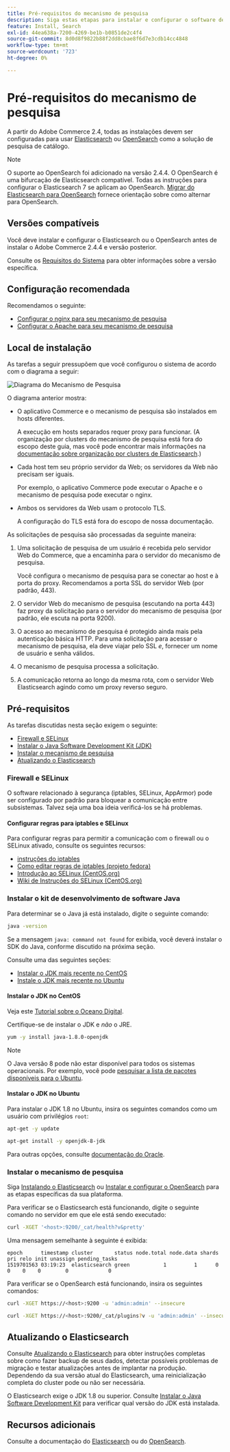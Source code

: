```yaml
---
title: Pré-requisitos do mecanismo de pesquisa
description: Siga estas etapas para instalar e configurar o software de mecanismo de pesquisa compatível para instalações locais do Adobe Commerce.
feature: Install, Search
exl-id: 44ea638a-7200-4269-be1b-b0851de2c4f4
source-git-commit: 8d0d8f9822b88f2dd8cbae8f6d7e3cdb14cc4848
workflow-type: tm+mt
source-wordcount: '723'
ht-degree: 0%

---
```


# Pré-requisitos do mecanismo de pesquisa

A partir do Adobe Commerce 2.4, todas as instalações devem ser configuradas para usar [Elasticsearch](https://www.elastic.co) ou [OpenSearch](https://opensearch.org/) como a solução de pesquisa de catálogo.

>[!NOTE]
>
>O suporte ao OpenSearch foi adicionado na versão 2.4.4. O OpenSearch é uma bifurcação de Elasticsearch compatível. Todas as instruções para configurar o Elasticsearch 7 se aplicam ao OpenSearch. [Migrar do Elasticsearch para OpenSearch](../../../upgrade/prepare/opensearch-migration.md) fornece orientação sobre como alternar para OpenSearch.

## Versões compatíveis

Você deve instalar e configurar o Elasticsearch ou o OpenSearch antes de instalar o Adobe Commerce 2.4.4 e versão posterior.

Consulte os [Requisitos do Sistema](../../system-requirements.md) para obter informações sobre a versão específica.

## Configuração recomendada

Recomendamos o seguinte:

* [Configurar o nginx para seu mecanismo de pesquisa](configure-nginx.md)
* [Configurar o Apache para seu mecanismo de pesquisa](configure-apache.md)

## Local de instalação

As tarefas a seguir pressupõem que você configurou o sistema de acordo com o diagrama a seguir:

![Diagrama do Mecanismo de Pesquisa](../../../assets/installation/search-engine-config.svg)

O diagrama anterior mostra:

* O aplicativo Commerce e o mecanismo de pesquisa são instalados em hosts diferentes.

  A execução em hosts separados requer proxy para funcionar. (A organização por clusters do mecanismo de pesquisa está fora do escopo deste guia, mas você pode encontrar mais informações na [documentação sobre organização por clusters de Elasticsearch](https://www.elastic.co/guide/en/elasticsearch/guide/current/distributed-cluster.html).)

* Cada host tem seu próprio servidor da Web; os servidores da Web não precisam ser iguais.

  Por exemplo, o aplicativo Commerce pode executar o Apache e o mecanismo de pesquisa pode executar o nginx.

* Ambos os servidores da Web usam o protocolo TLS.

  A configuração do TLS está fora do escopo de nossa documentação.

As solicitações de pesquisa são processadas da seguinte maneira:

1. Uma solicitação de pesquisa de um usuário é recebida pelo servidor Web do Commerce, que a encaminha para o servidor do mecanismo de pesquisa.

   Você configura o mecanismo de pesquisa para se conectar ao host e à porta do proxy. Recomendamos a porta SSL do servidor Web (por padrão, 443).

1. O servidor Web do mecanismo de pesquisa (escutando na porta 443) faz proxy da solicitação para o servidor do mecanismo de pesquisa (por padrão, ele escuta na porta 9200).

1. O acesso ao mecanismo de pesquisa é protegido ainda mais pela autenticação básica HTTP. Para uma solicitação para acessar o mecanismo de pesquisa, ela deve viajar pelo SSL *e*, fornecer um nome de usuário e senha válidos.

1. O mecanismo de pesquisa processa a solicitação.

1. A comunicação retorna ao longo da mesma rota, com o servidor Web Elasticsearch agindo como um proxy reverso seguro.

## Pré-requisitos

As tarefas discutidas nesta seção exigem o seguinte:

* [Firewall e SELinux](#firewall-and-selinux)
* [Instalar o Java Software Development Kit (JDK)](#install-the-java-software-development-kit)
* [Instalar o mecanismo de pesquisa](#install-the-search-engine)
* [Atualizando o Elasticsearch](#upgrading-elasticsearch)

### Firewall e SELinux

O software relacionado à segurança (iptables, SELinux, AppArmor) pode ser configurado por padrão para bloquear a comunicação entre subsistemas. Talvez seja uma boa ideia verificá-los se há problemas.

#### Configurar regras para iptables e SELinux

Para configurar regras para permitir a comunicação com o firewall ou o SELinux ativado, consulte os seguintes recursos:

* [instruções do iptables](https://help.ubuntu.com/community/IptablesHowTo)
* [Como editar regras de iptables (projeto fedora)](https://fedoraproject.org/wiki/How_to_edit_iptables_rules)
* [Introdução ao SELinux (CentOS.org)](https://www.centos.org)
* [Wiki de Instruções do SELinux (CentOS.org)](https://wiki.centos.org/HowTos/SELinux)

### Instalar o kit de desenvolvimento de software Java

Para determinar se o Java já está instalado, digite o seguinte comando:

```bash
java -version
```

Se a mensagem `java: command not found` for exibida, você deverá instalar o SDK do Java, conforme discutido na próxima seção.

Consulte uma das seguintes seções:

* [Instalar o JDK mais recente no CentOS](#install-the-jdk-on-centos)
* [Instale o JDK mais recente no Ubuntu](#install-the-jdk-on-ubuntu)

#### Instalar o JDK no CentOS

Veja este [Tutorial sobre o Oceano Digital](https://www.digitalocean.com/community/tutorials/how-to-install-java-on-centos-and-fedora#install-oracle-java-8).

Certifique-se de instalar o JDK e *não* o JRE.

```bash
yum -y install java-1.8.0-openjdk
```

>[!NOTE]
>
>O Java versão 8 pode não estar disponível para todos os sistemas operacionais. Por exemplo, você pode [pesquisar a lista de pacotes disponíveis para o Ubuntu](https://packages.ubuntu.com/).

#### Instalar o JDK no Ubuntu

Para instalar o JDK 1.8 no Ubuntu, insira os seguintes comandos como um usuário com privilégios `root`:

```bash
apt-get -y update
```

```bash
apt-get install -y openjdk-8-jdk
```

Para outras opções, consulte [documentação do Oracle](https://docs.oracle.com/javase/8/docs/technotes/guides/install/install_overview.html).

### Instalar o mecanismo de pesquisa

Siga [Instalando o Elasticsearch](https://www.elastic.co/guide/en/elasticsearch/reference/current/install-elasticsearch.html) ou [Instalar e configurar o OpenSearch](https://opensearch.org/docs/latest/opensearch/install/index/) para as etapas específicas da sua plataforma.

Para verificar se o Elasticsearch está funcionando, digite o seguinte comando no servidor em que ele está sendo executado:

```bash
curl -XGET '<host>:9200/_cat/health?v&pretty'
```

Uma mensagem semelhante à seguinte é exibida:

```terminal
epoch      timestamp cluster       status node.total node.data shards pri relo init unassign pending_tasks
1519701563 03:19:23  elasticsearch green           1         1      0   0    0    0        0             0
```

Para verificar se o OpenSearch está funcionando, insira os seguintes comandos:

```bash
curl -XGET https://<host>:9200 -u 'admin:admin' --insecure
```

```bash
curl -XGET https://<host>:9200/_cat/plugins?v -u 'admin:admin' --insecure
```

## Atualizando o Elasticsearch

Consulte [Atualizando o Elasticsearch](https://www.elastic.co/guide/en/elasticsearch/reference/current/setup-upgrade.html) para obter instruções completas sobre como fazer backup de seus dados, detectar possíveis problemas de migração e testar atualizações antes de implantar na produção. Dependendo da sua versão atual do Elasticsearch, uma reinicialização completa do cluster pode ou não ser necessária.

O Elasticsearch exige o JDK 1.8 ou superior. Consulte [Instalar o Java Software Development Kit](#install-the-java-software-development-kit) para verificar qual versão do JDK está instalada.

## Recursos adicionais

Consulte a documentação do [Elasticsearch](https://www.elastic.co/guide/en/elasticsearch/reference/current/index.html) ou do [OpenSearch](https://opensearch.org/docs/latest/).
